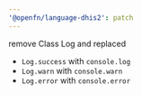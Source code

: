```yaml
---
'@openfn/language-dhis2': patch
---
```


remove Class Log and replaced

- `Log.success` with `console.log`
- `Log.warn` with `console.warn`
- `Log.error` with `console.error`
